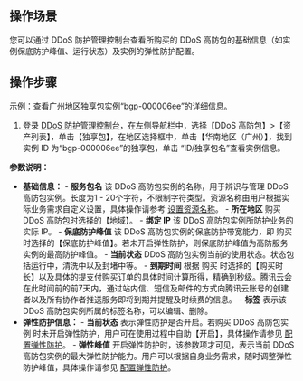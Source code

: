 ## 操作场景
您可以通过 DDoS 防护管理控制台查看所购买的 DDoS 高防包的基础信息（如实例保底防护峰值、运行状态）及实例的弹性防护配置。
## 操作步骤
示例：查看广州地区独享包实例“bgp-000006ee”的详细信息。
1. 登录 [DDoS 防护管理控制台](https://console.cloud.tencent.com/dayu/overview)，在左侧导航栏中，选择【DDoS 高防包】>【资产列表】，单击【独享包】，在地区选择框中，单击【华南地区（广州）】，找到实例 ID 为“bgp-000006ee”的独享包，单击 “ID/独享包名”查看实例信息。


**参数说明：**
  - **基础信息：**
		- **服务包名**
该 DDoS 高防包实例的名称，用于辨识与管理 DDoS 高防包实例。长度为1 - 20个字符，不限制字符类型。资源名称由用户根据实际业务需求自定义设置，具体操作请参考 [设置资源名称](https://intl.cloud.tencent.com/document/product/1029/31755)。
		- **所在地区**
 购买 DDoS 高防包时选择的【地域】。
		- **绑定 IP**
该 DDoS 高防包实例所防护业务的实际 IP。
		- **保底防护峰值**
该 DDoS 高防包实例的保底防护带宽能力，即 购买 时选择的【保底防护峰值】。若未开启弹性防护，则保底防护峰值为高防服务实例的最高防护峰值。
		- **当前状态**
DDoS 高防包实例当前的使用状态。状态包括运行中，清洗中以及封堵中等。
		- **到期时间**
根据 购买 时选择的【购买时长】以及具体的提支付购买订单的具体时间计算所得，精确到秒级。腾讯云会在此时间前的前7天内，通过站内信、短信及邮件的方式向腾讯云账号的创建者以及所有协作者推送服务即将到期并提醒及时续费的信息。
		- **标签**
表示该 DDoS 高防包实例所属的标签名称，可以编辑、删除。
 - **弹性防护信息：**
		- **当前状态**
表示弹性防护是否开启。若购买 DDoS 高防包实例 时未开启弹性防护，用户可在使用过程中自助【开启】，具体操作请参见 [配置弹性防护](https://intl.cloud.tencent.com/document/product/1029/31756)。
		- **弹性峰值**
开启弹性防护时，该参数项才可见，表示当前 DDoS 高防包实例的最大弹性防护能力。用户可以根据自身业务需求，随时调整弹性防护峰值，具体操作请参见 [配置弹性防护](https://intl.cloud.tencent.com/document/product/1029/31756)。


